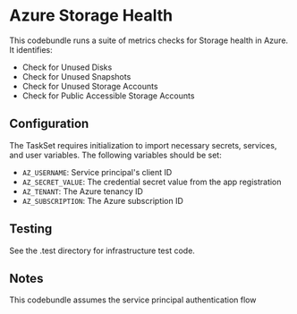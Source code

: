 # Azure Storage Health
This codebundle runs a suite of metrics checks for Storage health in Azure. It identifies:
- Check for Unused Disks
- Check for Unused Snapshots
- Check for Unused Storage Accounts
- Check for Public Accessible Storage Accounts

## Configuration

The TaskSet requires initialization to import necessary secrets, services, and user variables. The following variables should be set:

- `AZ_USERNAME`: Service principal's client ID
- `AZ_SECRET_VALUE`: The credential secret value from the app registration
- `AZ_TENANT`: The Azure tenancy ID
- `AZ_SUBSCRIPTION`: The Azure subscription ID

## Testing 
See the .test directory for infrastructure test code. 

## Notes

This codebundle assumes the service principal authentication flow
